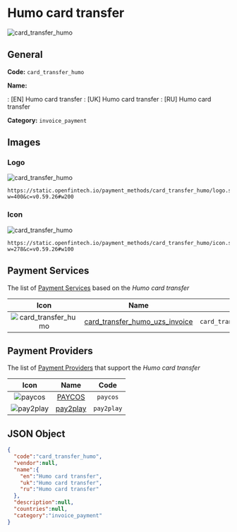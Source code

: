 
# Humo card transfer 
![card_transfer_humo](https://static.openfintech.io/payment_methods/card_transfer_humo/logo.svg?w=400&c=v0.59.26#w200)  

## General 
**Code:** `card_transfer_humo` 
 
**Name:** 
 
:	[EN] Humo card transfer 
:	[UK] Humo card transfer 
:	[RU] Humo card transfer 
 
**Category:** `invoice_payment` 
 

## Images 

### Logo 
![card_transfer_humo](https://static.openfintech.io/payment_methods/card_transfer_humo/logo.svg?w=400&c=v0.59.26#w200)  

```
https://static.openfintech.io/payment_methods/card_transfer_humo/logo.svg?w=400&c=v0.59.26#w200
```  

### Icon 
![card_transfer_humo](https://static.openfintech.io/payment_methods/card_transfer_humo/icon.svg?w=278&c=v0.59.26#w100)  

```
https://static.openfintech.io/payment_methods/card_transfer_humo/icon.svg?w=278&c=v0.59.26#w100
```  

## Payment Services 
 
The list of [Payment Services](/payment-services/) based on the _Humo card transfer_ 

|Icon|Name|Code| 
|:---:|:---:|:---:| 
|![card_transfer_humo](https://static.openfintech.io/payment_methods/card_transfer_humo/icon.svg?w=278&c=v0.59.26#w100) |[card_transfer_humo_uzs_invoice](/payment-services/card_transfer_humo_uzs_invoice/)|`card_transfer_humo_uzs_invoice`| 
 

## Payment Providers 
 
The list of [Payment Providers](/payment-providers/) that support the _Humo card transfer_ 

|Icon|Name|Code| 
|:---:|:---:|:---:| 
|![paycos](https://static.openfintech.io/payment_providers/paycos/icon.svg?w=278&c=v0.59.26#w100) |[PAYCOS](/payment-providers/paycos/)|`paycos`| 
|![pay2play](https://static.openfintech.io/payment_providers/pay2play/icon.svg?w=278&c=v0.59.26#w100) |[pay2play](/payment-providers/pay2play/)|`pay2play`| 
 

## JSON Object 

```json
{
  "code":"card_transfer_humo",
  "vendor":null,
  "name":{
    "en":"Humo card transfer",
    "uk":"Humo card transfer",
    "ru":"Humo card transfer"
  },
  "description":null,
  "countries":null,
  "category":"invoice_payment"
}
```  
